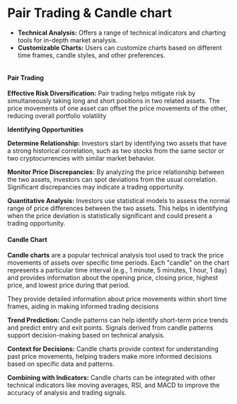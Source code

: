 # Pair Trading & Candle chart

* **Technical Analysis:** Offers a range of technical indicators and charting tools for in-depth market analysis.
* **Customizable Charts:** Users can customize charts based on different time frames, candle styles, and other preferences.

<figure><img src="../.gitbook/assets/image (2).avif" alt=""><figcaption></figcaption></figure>

#### Pair Trading <a href="#pair-trading" id="pair-trading"></a>

**Effective Risk Diversification:** Pair trading helps mitigate risk by simultaneously taking long and short positions in two related assets. The price movements of one asset can offset the price movements of the other, reducing overall portfolio volatility

**Identifying Opportunities**

**Determine Relationship:** Investors start by identifying two assets that have a strong historical correlation, such as two stocks from the same sector or two cryptocurrencies with similar market behavior.

**Monitor Price Discrepancies:** By analyzing the price relationship between the two assets, investors can spot deviations from the usual correlation. Significant discrepancies may indicate a trading opportunity.

**Quantitative Analysis:** Investors use statistical models to assess the normal range of price differences between the two assets. This helps in identifying when the price deviation is statistically significant and could present a trading opportunity.

#### Candle Chart <a href="#candle-chart" id="candle-chart"></a>

**Candle charts** are a popular technical analysis tool used to track the price movements of assets over specific time periods. Each "candle" on the chart represents a particular time interval (e.g., 1 minute, 5 minutes, 1 hour, 1 day) and provides information about the opening price, closing price, highest price, and lowest price during that period.

They provide detailed information about price movements within short time frames, aiding in making informed trading decisions

**Trend Prediction:** Candle patterns can help identify short-term price trends and predict entry and exit points. Signals derived from candle patterns support decision-making based on technical analysis.

**Context for Decisions:** Candle charts provide context for understanding past price movements, helping traders make more informed decisions based on specific data and patterns.

**Combining with Indicators:** Candle charts can be integrated with other technical indicators like moving averages, RSI, and MACD to improve the accuracy of analysis and trading signals.

